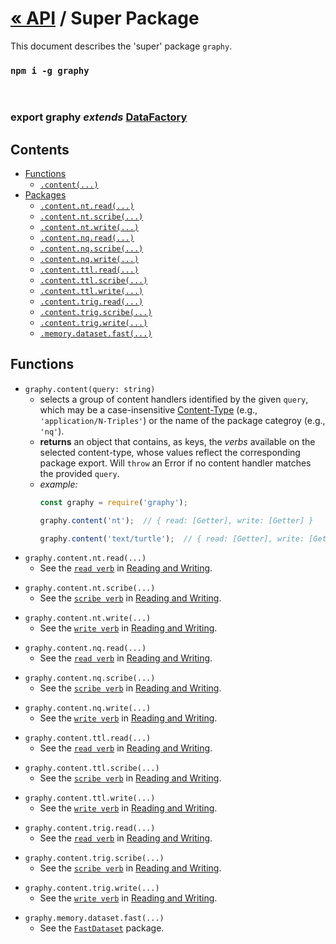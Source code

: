 

# [« API](api) / Super Package
This document describes the 'super' package `graphy`.


### `npm i -g graphy`

<br />

### export **graphy** _extends_ [DataFactory](core.data.factory)

## Contents
 - [Functions](#functions)
   - [`.content(...)`](#function_content)
 - [Packages](#packages)
   - [`.content.nt.read(...)`](#package_content-nt-read)
   - [`.content.nt.scribe(...)`](#package_content-nt-scribe)
   - [`.content.nt.write(...)`](#package_content-nt-write)
   - [`.content.nq.read(...)`](#package_content-nq-read)
   - [`.content.nq.scribe(...)`](#package_content-nq-scribe)
   - [`.content.nq.write(...)`](#package_content-nq-write)
   - [`.content.ttl.read(...)`](#package_content-ttl-read)
   - [`.content.ttl.scribe(...)`](#package_content-ttl-scribe)
   - [`.content.ttl.write(...)`](#package_content-ttl-write)
   - [`.content.trig.read(...)`](#package_content-trig-read)
   - [`.content.trig.scribe(...)`](#package_content-trig-scribe)
   - [`.content.trig.write(...)`](#package_content-trig-write)
   - [`.memory.dataset.fast(...)`](#package_memory-dataset-fast)

<a name="functions" />

## Functions

<a name="function_content" />

 - `graphy.content(query: string)`
   - selects a group of content handlers identified by the given `query`, which may be a case-insensitive [Content-Type](https://www.w3.org/Protocols/rfc1341/4_Content-Type.html) (e.g., `'application/N-Triples'`) or the name of the package categroy (e.g., `'nq'`).
   - **returns** an object that contains, as keys, the _verbs_ available on the selected content-type, whose values reflect the corresponding package export. Will `throw` an Error if no content handler matches the provided `query`.
   - *example:*
      ```js
      const graphy = require('graphy');

      graphy.content('nt');  // { read: [Getter], write: [Getter] }

      graphy.content('text/turtle');  // { read: [Getter], write: [Getter] }
      ```

<a name="packages" />


<a name="package_content-nt-read" />

 - `graphy.content.nt.read(...)`
   - See the [`read verb`](content.textual#verb_read) in [Reading and Writing](content.textual).
         
<a name="package_content-nt-scribe" />

 - `graphy.content.nt.scribe(...)`
   - See the [`scribe verb`](content.textual#verb_scribe) in [Reading and Writing](content.textual).
         
<a name="package_content-nt-write" />

 - `graphy.content.nt.write(...)`
   - See the [`write verb`](content.textual#verb_write) in [Reading and Writing](content.textual).
         
<a name="package_content-nq-read" />

 - `graphy.content.nq.read(...)`
   - See the [`read verb`](content.textual#verb_read) in [Reading and Writing](content.textual).
         
<a name="package_content-nq-scribe" />

 - `graphy.content.nq.scribe(...)`
   - See the [`scribe verb`](content.textual#verb_scribe) in [Reading and Writing](content.textual).
         
<a name="package_content-nq-write" />

 - `graphy.content.nq.write(...)`
   - See the [`write verb`](content.textual#verb_write) in [Reading and Writing](content.textual).
         
<a name="package_content-ttl-read" />

 - `graphy.content.ttl.read(...)`
   - See the [`read verb`](content.textual#verb_read) in [Reading and Writing](content.textual).
         
<a name="package_content-ttl-scribe" />

 - `graphy.content.ttl.scribe(...)`
   - See the [`scribe verb`](content.textual#verb_scribe) in [Reading and Writing](content.textual).
         
<a name="package_content-ttl-write" />

 - `graphy.content.ttl.write(...)`
   - See the [`write verb`](content.textual#verb_write) in [Reading and Writing](content.textual).
         
<a name="package_content-trig-read" />

 - `graphy.content.trig.read(...)`
   - See the [`read verb`](content.textual#verb_read) in [Reading and Writing](content.textual).
         
<a name="package_content-trig-scribe" />

 - `graphy.content.trig.scribe(...)`
   - See the [`scribe verb`](content.textual#verb_scribe) in [Reading and Writing](content.textual).
         
<a name="package_content-trig-write" />

 - `graphy.content.trig.write(...)`
   - See the [`write verb`](content.textual#verb_write) in [Reading and Writing](content.textual).
         

<a name="package_memory-dataset-fast" />

 - `graphy.memory.dataset.fast(...)`
   - See the [`FastDataset`](memory.dataset.fast) package.




